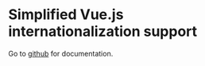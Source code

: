 # Simplified Vue.js internationalization support

Go to [github](https://github.com/padcom/vue-i18n) for documentation.
